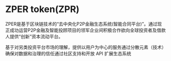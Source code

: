 # 

# ZPER token(ZPR)

ZPER是基于区块链技术的“去中央化P2P金融生态系统(智能合同平台)”。通过现正成功运营P2P金融及智能投顾项目的领军企业间积极合作欲向全球投资者及借款人提供“创新”资本流动平台。

基于对另类投资平台市场的理解，提供以用户为中心的服务通过分散元素（技术）确保对数据和治理的信任通过社区支持和开放 API 扩展生态系统

